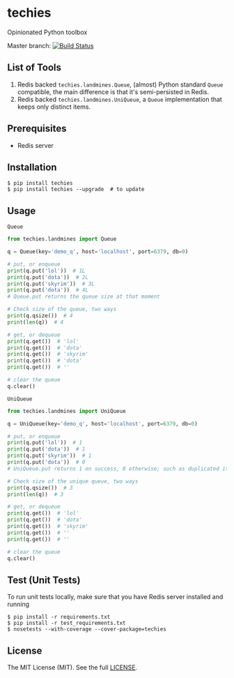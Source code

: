 # techies

Opinionated Python toolbox

Master branch: [![Build Status](https://travis-ci.org/woozyking/techies.png?branch=master)](https://travis-ci.org/woozyking/techies)

## List of Tools

1. Redis backed `techies.landmines.Queue`, (almost) Python standard `Queue` compatible, the main difference is that it's semi-persisted in Redis.
2. Redis backed `techies.landmines.UniQueue`, a `Queue` implementation that keeps only distinct items.

## Prerequisites

* Redis server

## Installation

```
$ pip install techies
$ pip install techies --upgrade  # to update
```

## Usage

`Queue`

```python
from techies.landmines import Queue

q = Queue(key='demo_q', host='localhost', port=6379, db=0)

# put, or enqueue
print(q.put('lol'))  # 1L
print(q.put('dota'))  # 2L
print(q.put('skyrim'))  # 3L
print(q.put('dota'))  # 4L
# Queue.put returns the queue size at that moment

# Check size of the queue, two ways
print(q.qsize())  # 4
print(len(q))  # 4

# get, or dequeue
print(q.get())  # 'lol'
print(q.get())  # 'dota'
print(q.get())  # 'skyrim'
print(q.get())  # 'dota'
print(q.get())  # ''

# clear the queue
q.clear()
```

`UniQueue`

```python
from techies.landmines import UniQueue

q = UniQueue(key='demo_q', host='localhost', port=6379, db=0)

# put, or enqueue
print(q.put('lol'))  # 1
print(q.put('dota'))  # 1
print(q.put('skyrim'))  # 1
print(q.put('dota'))  # 0
# UniQueue.put returns 1 on success, 0 otherwise; such as duplicated item

# Check size of the unique queue, two ways
print(q.qsize())  # 3
print(len(q))  # 3

# get, or dequeue
print(q.get())  # 'lol'
print(q.get())  # 'dota'
print(q.get())  # 'skyrim'
print(q.get())  # ''
print(q.get())  # ''

# clear the queue
q.clear()
```

## Test (Unit Tests)

To run unit tests locally, make sure that you have Redis server installed and running

```
$ pip install -r requirements.txt
$ pip install -r test_requirements.txt
$ nosetests --with-coverage --cover-package=techies
```

## License

The MIT License (MIT). See the full [LICENSE](https://github.com/woozyking/techies/blob/master/LICENSE).
